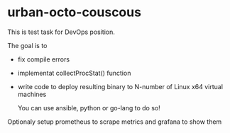 # urban-octo-couscous

This is test task for DevOps position.

The goal is to
* fix compile errors
* implementat collectProcStat() function
* write code to deploy resulting binary to N-number of Linux x64 virtual machines

  You can use ansible, python or go-lang to do so!


Optionaly setup prometheus to scrape metrics and grafana to show them
